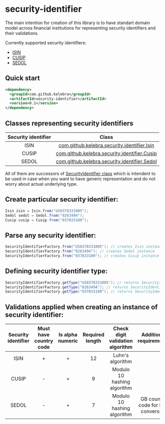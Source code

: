 # security-identifier
The main intention for creation of this library is to have standart domain model across financial institutions for representing security identifiers and their validations.

Currently supported security identifiers:
- [ISIN](https://en.wikipedia.org/wiki/International_Securities_Identification_Number)
- [CUSIP](https://en.wikipedia.org/wiki/CUSIP)
- [SEDOL](https://en.wikipedia.org/wiki/SEDOL)

## Quick start
```xml
<dependency>
  <groupId>com.github.kelebra</groupId>
  <artifactId>security-identifier</artifactId>
  <version>0.1</version>
</dependency>
```
## Classes representing security identifiers
| Security identifier | Class                                                                                                                                                                    |
|:-------------------:|:------------------------------------------------------------------------------------------------------------------------------------------------------------------------:|
| ISIN                |[com.github.kelebra.security.identifier.Isin](https://github.com/kelebra/security-identifier/blob/master/src/main/java/com/github/kelebra/security/identifier/Isin.java)  |
| CUSIP               |[com.github.kelebra.security.identifier.Cusip](https://github.com/kelebra/security-identifier/blob/master/src/main/java/com/github/kelebra/security/identifier/Cusip.java)|
| SEDOL               |[com.github.kelebra.security.identifier.Sedol](https://github.com/kelebra/security-identifier/blob/master/src/main/java/com/github/kelebra/security/identifier/Sedol.java)|

All of them are successors of [SecurityIdentifier class](https://github.com/kelebra/security-identifier/blob/master/src/main/java/com/github/kelebra/security/identifier/generic/SecurityIdentifier.java) which is intendent to be used in case when you want to have generic representation and do not worry about actual underlying type.

## Create particular security identifier:
```java
Isin isin = Isin.from("US0378331005");
Sedol sedol = Sedol.from("0263494");
Cusip cusip = Cusip.from("037833100");
```
## Parse any security identifier:
```java
SecurityIdentifierFactory.from("US0378331005"); // creates Isin instance
SecurityIdentifierFactory.from("0263494"); // creates Sedol instance
SecurityIdentifierFactory.from("037833100"); // creates Cusip instance
```
## Defining security identifier type:
```java
SecurityIdentifierFactory.getType("US0378331005"); // returns SecurityIdentifierType.ISIN
SecurityIdentifierFactory.getType("0263494"); // returns SecurityIdentifierType.SEDOL
SecurityIdentifierFactory.getType("037833100"); // returns SecurityIdentifierType.CUSIP
```
## Validations applied when creating an instance of security identifier:
| Security identifier | Must have country code | Is alpha numeric | Required length | Check digit validation algorithm | Additional requirements           |
|:-------------------:|:----------------------:|:----------------:|:---------------:|:--------------------------------:|:---------------------------------:|
|ISIN                 | +                      | +                | 12              | Luhn's algorithm                 |                                   |
|CUSIP                | -                      | +                | 9               | Modulo 10 hashing algorithm      |                                   |
|SEDOL                | -                      | +                | 7               | Modulo 10 hashing algorithm      |GB country code for ISIN conversion|
